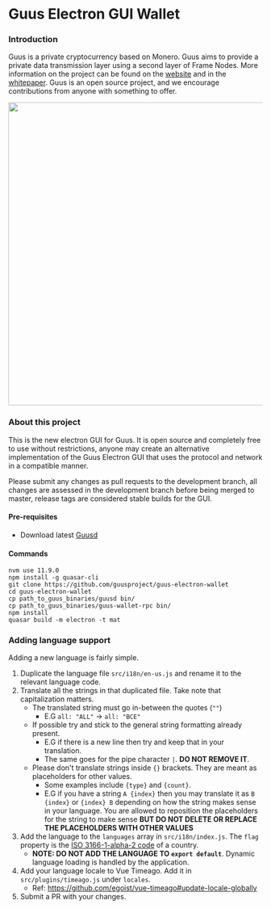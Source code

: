 # Guus Electron GUI Wallet

### Introduction
Guus is a private cryptocurrency based on Monero. Guus aims to provide a private data transmission layer using a second layer of Frame Nodes.
More information on the project can be found on the [website](https://guus.website) and in the [whitepaper](https://guus.website/whitepaper). Guus is an open source project, and we encourage contributions from anyone with something to offer.
<p align="center">
 <img src="https://raw.githubusercontent.com/KeeJef/guus-electron-gui-wallet/master/src-electron/icons/mrcuug.PNG" width="600">
</p>



### About this project

This is the new electron GUI for Guus. It is open source and completely free to use without restrictions, anyone may create an alternative implementation of the Guus Electron GUI that uses the protocol and network in a compatible manner.

Please submit any changes as pull requests to the development branch, all changes are assessed in the development branch before being merged to master, release tags are considered stable builds for the GUI.

#### Pre-requisites
- Download latest [Guusd](https://github.com/guusproject/guus/releases/latest)

#### Commands
```
nvm use 11.9.0
npm install -g quasar-cli
git clone https://github.com/guusproject/guus-electron-wallet
cd guus-electron-wallet
cp path_to_guus_binaries/guusd bin/
cp path_to_guus_binaries/guus-wallet-rpc bin/
npm install
quasar build -m electron -t mat
```

### Adding language support

Adding a new language is fairly simple.

1. Duplicate the language file `src/i18n/en-us.js` and rename it to the relevant language code.
2. Translate all the strings in that duplicated file. Take note that capitalization matters.
    - The translated string must go in-between the quotes (`""`)
      - E.G `all: "ALL"` -> `all: "ВСЕ"`
    - If possible try and stick to the general string formatting already present.
      - E.G if there is a new line then try and keep that in your translation.
      - The same goes for the pipe character `|`. **DO NOT REMOVE IT**.
    - Please don't translate strings inside `{}` brackets. They are meant as placeholders for other values.
      - Some examples include `{type}` and `{count}`.
      - E.G if you have a string `A {index}` then you may translate it as `B {index}` or `{index} B` depending on how the string makes sense in your language. You are allowed to reposition the placeholders for the string to make sense **BUT DO NOT DELETE OR REPLACE THE PLACEHOLDERS WITH OTHER VALUES**
3. Add the language to the `languages` array in `src/i18n/index.js`. The `flag` property is the [ISO 3166-1-alpha-2 code](https://www.iso.org/obp/ui/#search/code/) of a country.
   - **NOTE: DO NOT ADD THE LANGUAGE TO `export default`**. Dynamic language loading is handled by the application.
4. Add your language locale to Vue Timeago. Add it in `src/plugins/timeago.js` under `locales`.
   - Ref: https://github.com/egoist/vue-timeago#update-locale-globally
5. Submit a PR with your changes.
